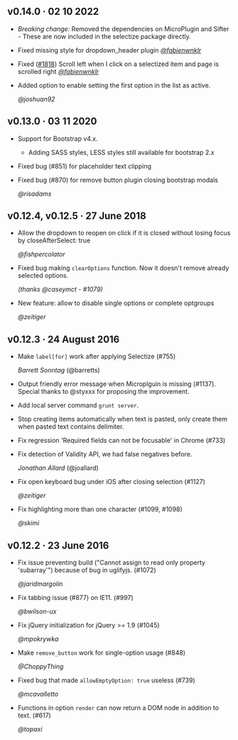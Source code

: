 <!-- Feel free to put either your handle and/or full name, according to
     your privacy needs -->


## v0.14.0 · 02 10 2022

- *Breaking change:* Removed the dependencies on MicroPlugin and Sifter - These are now included in the selectize package directly.

- Fixed missing style for dropdown_header plugin [*@fabienwnklr*](https://github.com/fabienwnklr)
- Fixed ([#1818](https://github.com/selectize/selectize.js/issues/1818)) Scroll left when I click on a selectized item and page is scrolled right [*@fabienwnklr*](https://github.com/fabienwnklr)
- Added option to enable setting the first option in the list as active.

  *@joshuan92*

## v0.13.0 · 03 11 2020

- Support for Bootstrap v4.x.
  - Adding SASS styles, LESS styles still available for bootstrap 2.x
- Fixed bug (#851) for placeholder text clipping
- Fixed bug (#870) for remove button plugin closing bootstrap modals

  *@risadams*

## v0.12.4, v0.12.5 · 27 June 2018

- Allow the dropdown to reopen on click if it is closed without losing focus
  by closeAfterSelect: true

  *@fishpercolator*

- Fixed bug making `clearOptions` function. Now it doesn't remove already selected options.

  *(thanks @caseymct - #1079)*

- New feature: allow to disable single options or complete optgroups

  *@zeitiger*

## v0.12.3 · 24 August 2016

- Make `label[for]` work after applying Selectize (#755)

  *Barrett Sonntag* (@barretts)

- Output friendly error message when Microplguin is missing (#1137).
  Special thanks to @styxxx for proposing the improvement.

- Add local server command `grunt server`.

- Stop creating items automatically when text is pasted, only create
  them when pasted text contains delimiter.

- Fix regression 'Required fields can not be focusable' in Chrome
  (#733)

- Fix detection of Validity API, we had false negatives before.

  *Jonathan Allard* (@joallard)

- Fix open keyboard bug under iOS after closing selection (#1127)

  *@zeitiger*

- Fix highlighting more than one character (#1099, #1098)

  *@skimi*

## v0.12.2 · 23 June 2016

- Fix issue preventing build ("Cannot assign to read only property
  'subarray'") because of bug in uglifyjs. (#1072)

  *@jaridmargolin*

- Fix tabbing issue (#877) on IE11. (#997)

  *@bwilson-ux*

- Fix jQuery initialization for jQuery >= 1.9 (#1045)

  *@mpokrywka*

- Make `remove_button` work for single-option usage (#848)

  *@ChoppyThing*

- Fixed bug that made `allowEmptyOption: true` useless (#739)

  *@mcavalletto*

- Functions in option `render` can now return a DOM node in addition to
  text. (#617)

  *@topaxi*
